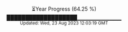 <p align="center">
⏳Year Progress (64.25 %) <br>
███████████████████▁▁▁▁▁▁▁▁▁▁▁ <br>
<sub>Updated: Wed, 23 Aug 2023 12:03:19 GMT</sub>
</p>


